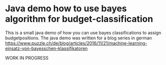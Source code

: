 # Java demo how to use bayes algorithm for budget-classification
This is a small java demo of how you can use bayes classifications to assign budgetpositions. 
The java demo was written for a blog series in german
https://www.puzzle.ch/de/blog/articles/2016/11/21/machine-learning-einsatz-von-bayesschen-klassifikatoren

WORK IN PROGRESS
